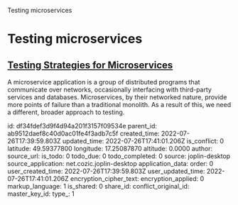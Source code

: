 Testing microservices

# Testing microservices

## [**Testing Strategies for Microservices**](https://dzone.com/articles/testing-strategies-for-microservices)
A microservice application is a group of distributed programs that communicate over networks, occasionally interfacing with third-party services and databases. Microservices, by their networked nature, provide more points of failure than a traditional monolith. As a result of this, we need a different, broader approach to testing.

id: df34fdef3d9f4d94a201f3157f09534e
parent_id: ab9512daef8c40d0ac01fe4f3adb7c5f
created_time: 2022-07-26T17:39:59.803Z
updated_time: 2022-07-26T17:41:01.206Z
is_conflict: 0
latitude: 49.59377800
longitude: 17.25087870
altitude: 0.0000
author: 
source_url: 
is_todo: 0
todo_due: 0
todo_completed: 0
source: joplin-desktop
source_application: net.cozic.joplin-desktop
application_data: 
order: 0
user_created_time: 2022-07-26T17:39:59.803Z
user_updated_time: 2022-07-26T17:41:01.206Z
encryption_cipher_text: 
encryption_applied: 0
markup_language: 1
is_shared: 0
share_id: 
conflict_original_id: 
master_key_id: 
type_: 1